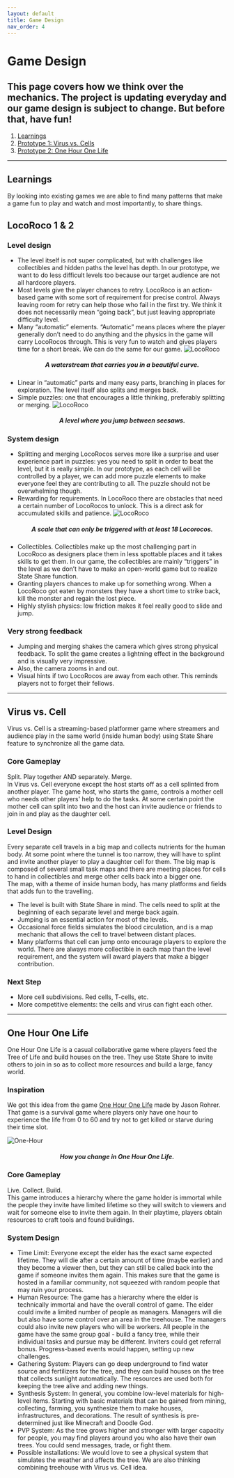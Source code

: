 ```yaml
---
layout: default
title: Game Design
nav_order: 4
---
```


# Game Design

## This page covers how we think over the mechanics. The project is updating everyday and our game design is subject to change. But before that, have fun!

1. [Learnings](#learnings)
2. [Prototype 1: Virus vs. Cells](#virus)
3. [Prototype 2: One Hour One Life](#one-hour)

---

## Learnings <a name="learnings"></a>

By looking into existing games we are able to find many patterns that make a game fun to play and watch and most importantly, to share things.

## LocoRoco 1 & 2

### Level design

- The level itself is not super complicated, but with challenges like collectibles and hidden paths the level has depth. In our prototype, we want to do less difficult levels too because our target audience are not all hardcore players.
- Most levels give the player chances to retry. LocoRoco is an action-based game with some sort of requirement for precise control. Always leaving room for retry can help those who fail in the first try. We think it does not necessarily mean “going back”, but just leaving appropriate difficulty level.
- Many “automatic” elements. “Automatic” means places where the player generally don’t need to do anything and the physics in the game will carry LocoRocos through. This is very fun to watch and gives players time for a short break. We can do the same for our game.
  ![LocoRoco](https://etc-ditto.github.io/media/reference/locoroco-2.PNG)
  <h5 style="text-align: center;">A waterstream that carries you in a beautiful curve.</h5>
- Linear in “automatic” parts and many easy parts, branching in places for exploration. The level itself also splits and merges back.
- Simple puzzles: one that encourages a little thinking, preferably splitting or merging. ![LocoRoco](https://etc-ditto.github.io/media/reference/locoroco-1.PNG)
  <h5 style="text-align: center;">A level where you jump between seesaws.</h5>

### System design

- Splitting and merging LocoRocos serves more like a surprise and user experience part in puzzles: yes you need to split in order to beat the level, but it is really simple. In our prototype, as each cell will be controlled by a player, we can add more puzzle elements to make everyone feel they are contributing to all. The puzzle should not be overwhelming though.
- Rewarding for requirements. In LocoRoco there are obstacles that need a certain number of LocoRocos to unlock. This is a direct ask for accumulated skills and patience. ![LocoRoco](https://etc-ditto.github.io/media/reference/locoroco-3.PNG)
  <h5 style="text-align: center;">A scale that can only be triggered with at least 18 Locorocos.</h5>
- Collectibles. Collectibles make up the most challenging part in LocoRoco as designers place them in less spottable places and it takes skills to get them. In our game, the collectibles are mainly “triggers” in the level as we don’t have to make an open-world game but to realize State Share function.
- Granting players chances to make up for something wrong. When a LocoRoco got eaten by monsters they have a short time to strike back, kill the monster and regain the lost piece.
- Highly stylish physics: low friction makes it feel really good to slide and jump.

### Very strong feedback

- Jumping and merging shakes the camera which gives strong physical feedback. To split the game creates a lightning effect in the background and is visually very impressive.
- Also, the camera zooms in and out.
- Visual hints if two LocoRocos are away from each other. This reminds players not to forget their fellows.

---

## Virus vs. Cell <a name="virus"></a>

Virus vs. Cell is a streaming-based platformer game where streamers and audience play in the same world (inside human body) using State Share feature to synchronize all the game data.

### Core Gameplay

Split. Play together AND separately. Merge. <br> In Virus vs. Cell everyone except the host starts off as a cell splinted from another player. The game host, who starts the game, controls a mother cell who needs other players' help to do the tasks. At some certain point the mother cell can split into two and the host can invite audience or friends to join in and play as the daughter cell.

### Level Design

Every separate cell travels in a big map and collects nutrients for the human body. At some point where the tunnel is too narrow, they will have to splint and invite another player to play a daughter cell for them. The big map is composed of several small task maps and there are meeting places for cells to hand in collectibles and merge other cells back into a bigger one.<br> The map, with a theme of inside human body, has many platforms and fields that adds fun to the travelling.

- The level is built with State Share in mind. The cells need to split at the beginning of each separate level and merge back again.
- Jumping is an essential action for most of the levels.
- Occasional force fields simulates the blood circulation, and is a map mechanic that allows the cell to travel between distant places.
- Many platforms that cell can jump onto encourage players to explore the world. There are always more collectible in each map than the level requirement, and the system will award players that make a bigger contribution.

### Next Step

- More cell subdivisions. Red cells, T-cells, etc.
- More competitive elements: the cells and virus can fight each other.

---

## One Hour One Life <a name="one-hour"></a>

One Hour One Life is a casual collaborative game where players feed the Tree of Life and build houses on the tree. They use State Share to invite others to join in so as to collect more resources and build a large, fancy world.

### Inspiration

We got this idea from the game [One Hour One Life](https://store.steampowered.com/app/595690/One_Hour_One_Life/) made by Jason Rohrer. That game is a survival game where players only have one hour to experience the life from 0 to 60 and try not to get killed or starve during their time slot.

![One-Hour](https://etc-ditto.github.io/media/reference/one-hour-1.jpg)

<h5 style="text-align: center;">How you change in One Hour One Life.</h5>

### Core Gameplay

Live. Collect. Build.<br> This game introduces a hierarchy where the game holder is immortal while the people they invite have limited lifetime so they will switch to viewers and wait for someone else to invite them again. In their playtime, players obtain resources to craft tools and found buildings.

### System Design

- Time Limit: Everyone except the elder has the exact same expected lifetime. They will die after a certain amount of time (maybe earlier) and they become a viewer then, but they can still be called back into the game if someone invites them again. This makes sure that the game is hosted in a familiar community, not squeezed with random people that may ruin your process.
- Human Resource: The game has a hierarchy where the elder is technically immortal and have the overall control of game. The elder could invite a limited number of people as managers. Managers will die but also have some control over an area in the treehouse. The managers could also invite new players who will be workers. All people in the game have the same group goal - build a fancy tree, while their individual tasks and pursue may be different. Inviters could get referral bonus. Progress-based events would happen, setting up new challenges.
- Gathering System: Players can go deep underground to find water source and fertilizers for the tree, and they can build houses on the tree that collects sunlight automatically.
  The resources are used both for keeping the tree alive and adding new things.
- Synthesis System: In general, you combine low-level materials for high-level items. Starting with basic materials that can be gained from mining, collecting, farming, you synthesize them to make houses, infrastructures, and decorations. The result of synthesis is pre-determined just like Minecraft and Doodle God.
- PVP System: As the tree grows higher and stronger with larger capacity for people, you may find players around you who also have their own trees. You could send messages, trade, or fight them.
- Possible installations: We would love to see a physical system that simulates the weather and affects the tree. We are also thinking combining treehouse with Virus vs. Cell idea.
